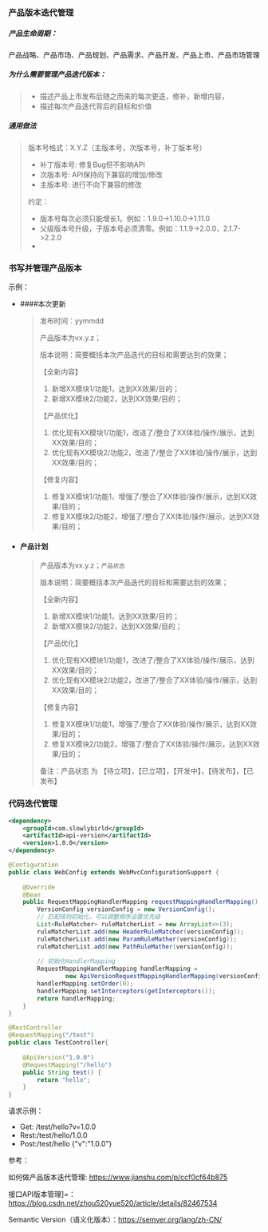 ### 产品版本迭代管理

##### 产品生命周期：

产品战略、产品市场、产品规划、产品需求、产品开发、产品上市、产品市场管理

##### 为什么需要管理产品迭代版本：

> * 描述产品上市发布后随之而来的每次更迭，修补，新增内容，
> * 描述每次产品迭代背后的目标和价值

##### 通用做法

  > 版本号格式：X.Y.Z（主版本号，次版本号，补丁版本号）
  > * 补丁版本号: 修复Bug但不影响API
  > * 次版本号: API保持向下兼容的增加/修改
  > * 主版本号: 进行不向下兼容的修改
  > 
  > 约定：
  > * 版本号每次必须只能增长1。例如：1.9.0->1.10.0->1.11.0
  > * 父级版本号升级，子版本号必须清零。例如：1.1.9->2.0.0，2.1.7->2.2.0
  > * 

### 书写并管理产品版本

示例：

* ####本次更新
  >  
  >发布时间：yymmdd
  >
  >产品版本为vx.y.z；
  >
  >版本说明：简要概括本次产品迭代的目标和需要达到的效果；
  >
  >【全新内容】
  >1. 新增XX模块1/功能1，达到XX效果/目的；
  >2. 新增XX模块2/功能2，达到XX效果/目的；
  >
  >【产品优化】
  >1. 优化现有XX模块1/功能1，改进了/整合了XX体验/操作/展示，达到XX效果/目的；
  >2. 优化现有XX模块2/功能2，改进了/整合了XX体验/操作/展示，达到XX效果/目的；
  >
  >【修复内容】
  >
  >1. 修复XX模块1/功能1，增强了/整合了XX体验/操作/展示，达到XX效果/目的；
  >2. 修复XX模块2/功能2，增强了/整合了XX体验/操作/展示，达到XX效果/目的；

* #### 产品计划
  
  >
  >产品版本为vx.y.z；`产品状态`
  >
  >版本说明：简要概括本次产品迭代的目标和需要达到的效果；
  >
  >【全新内容】
  >1. 新增XX模块1/功能1，达到XX效果/目的；
  >2. 新增XX模块2/功能2，达到XX效果/目的；
  >
  >【产品优化】
  >1. 优化现有XX模块1/功能1，改进了/整合了XX体验/操作/展示，达到XX效果/目的；
  >2. 优化现有XX模块2/功能2，改进了/整合了XX体验/操作/展示，达到XX效果/目的；
  >
  >【修复内容】
  >
  >1. 修复XX模块1/功能1，增强了/整合了XX体验/操作/展示，达到XX效果/目的；
  >2. 修复XX模块2/功能2，增强了/整合了XX体验/操作/展示，达到XX效果/目的；
  >
  > 备注：产品状态 为 【待立项】，【已立项】，【开发中】，【待发布】，【已发布】
  

### 代码迭代管理

```xml
<dependency>
    <groupId>com.slowlybirld</groupId>
    <artifactId>api-version</artifactId>
    <version>1.0.0</version>
</dependency>
```
```java
@Configuration
public class WebConfig extends WebMvcConfigurationSupport {
 
    @Override
    @Bean
    public RequestMappingHandlerMapping requestMappingHandlerMapping() {
        VersionConfig versionConfig = new VersionConfig();
        // 匹配规则初始化，可以调整顺序设置优先级
        List<RuleMatcher> ruleMatcherList = new ArrayList<>(3);
        ruleMatcherList.add(new HeaderRuleMatcher(versionConfig));
        ruleMatcherList.add(new ParamRuleMather(versionConfig));
        ruleMatcherList.add(new PathRuleMather(versionConfig));
 
        // 初始化HandlerMapping
        RequestMappingHandlerMapping handlerMapping =
                new ApiVersionRequestMappingHandlerMapping(versionConfig, ruleMatcherList);
        handlerMapping.setOrder(0);
        handlerMapping.setInterceptors(getInterceptors());
        return handlerMapping;
    }
}
```

```java
@RestController
@RequestMapping("/test")
public class TestController{
    
    @ApiVersion("1.0.0")
    @RequestMapping("/hello")
    public String test() {
        return "hello";
    }
}

```

请求示例：
* Get: /test/hello?v=1.0.0
* Rest:/test/hello/1.0.0
* Post:/test/hello  {"v":"1.0.0"}



参考：

如何做产品版本迭代管理: https://www.jianshu.com/p/ccf0cf64b875

接口API版本管理]=：https://blog.csdn.net/zhou520yue520/article/details/82467534

Semantic Version（语义化版本）：https://semver.org/lang/zh-CN/